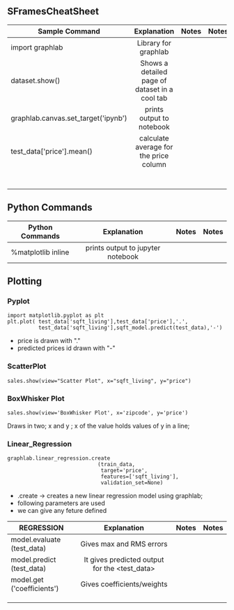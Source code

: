 ## SFramesCheatSheet

| Sample Command        | Explanation           | Notes  | Notes |
| ------------- |:-------------:| -----:| ---------:|
| import graphlab  | Library for graphlab | |   |
| dataset.show() | Shows a detailed page of dataset in a cool tab    |    |   |
| graphlab.canvas.set_target('ipynb') | prints output to notebook  |   |   |
| test_data['price'].mean()   | calculate average for the price column  |   |   |
|   |   |   |   |
|   |   |   |   |
|   |   |   |   |
|   |   |   |   |
|   |   |   |   |
|   |   |   |   |
|   |   |   |   |


## Python Commands

| Python Commands       | Explanation           | Notes  | Notes |
| ------------- |:-------------:| -----:| ---------:|
| %matplotlib inline   | prints output to jupyter notebook  |   |   |



## Plotting
### Pyplot
```
import matplotlib.pyplot as plt 
plt.plot( test_data['sqft_living'],test_data['price'],'.',
          test_data['sqft_living'],sqft_model.predict(test_data),'-')        
```
* price is drawn with "."
* predicted prices id drawn with "-"


### ScatterPlot
```
sales.show(view="Scatter Plot", x="sqft_living", y="price")
```

### BoxWhisker Plot
```
sales.show(view='BoxWhisker Plot', x='zipcode', y='price')
```
Draws in two; x and y ; x of the value holds values of y in a line; 

### Linear_Regression

```
graphlab.linear_regression.create
                             (train_data, 
                              target='price', 
                              features=['sqft_living'],
                              validation_set=None)
```

* .create -> creates a new linear regression model using graphlab; 
* following parameters are used 
* we can give any feture defined


| REGRESSION        | Explanation           | Notes  | Notes |
| ------------- |:-------------:| -----:| ---------:|
|model.evaluate (test_data) | Gives max and RMS errors  |   |   |
|model.predict (test_data)   | It gives predicted output for the <test_data>  |   |   |
|model.get ('coefficients')   | Gives coefficients/weights   |   |   |
|   |   |   |   |
|   |   |   |   |
|   |   |   |   |









